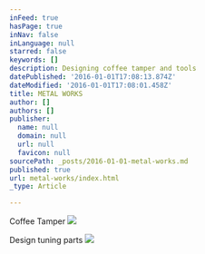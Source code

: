 ```yaml
---
inFeed: true
hasPage: true
inNav: false
inLanguage: null
starred: false
keywords: []
description: Designing coffee tamper and tools
datePublished: '2016-01-01T17:08:13.874Z'
dateModified: '2016-01-01T17:08:01.458Z'
title: METAL WORKS
author: []
authors: []
publisher:
  name: null
  domain: null
  url: null
  favicon: null
sourcePath: _posts/2016-01-01-metal-works.md
published: true
url: metal-works/index.html
_type: Article

---
```

Coffee Tamper
![](https://the-grid-user-content.s3-us-west-2.amazonaws.com/1c97af24-2900-4447-bc03-f3d4e6e6926a.JPG)

Design tuning parts
![](https://the-grid-user-content.s3-us-west-2.amazonaws.com/02a4e509-04fa-4e22-9d5b-f79f29780473.JPG)
